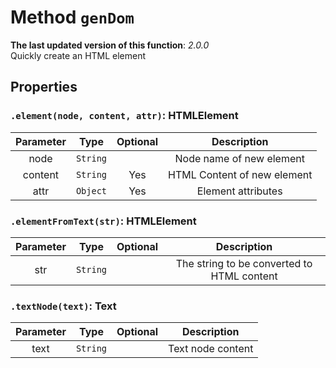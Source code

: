 # Method `genDom`
**The last updated version of this function**: *2.0.0*  
Quickly create an HTML element
## Properties
### `.element(node, content, attr)`: HTMLElement
| Parameter | Type | Optional | Description |
| :---: | :---: | :---: | :---: |
| node | `String` |  | Node name of new element |
| content | `String` | Yes | HTML Content of new element |
| attr | `Object` | Yes | Element attributes |
### `.elementFromText(str)`: HTMLElement
| Parameter | Type | Optional | Description |
| :---: | :---: | :---: | :---: |
| str | `String` |  | The string to be converted to HTML content |
### `.textNode(text)`: Text
| Parameter | Type | Optional | Description |
| :---: | :---: | :---: | :---: |
| text | `String` |  | Text node content |
